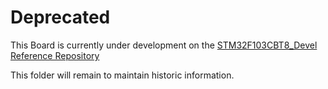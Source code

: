 # Deprecated
This Board is currently under development on the [STM32F103CBT8_Devel Reference Repository](https://github.com/danielvilas/STM32-kicad-reference-designs/tree/main/STM32F1/STM32F103/STM32F103CBT8_Devel)

This folder will remain to maintain historic information.
